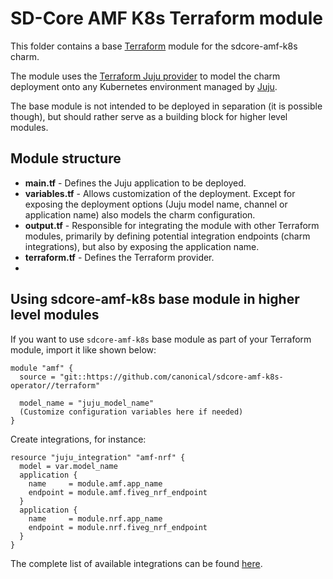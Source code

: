 # SD-Core AMF K8s Terraform module

This folder contains a base [Terraform][Terraform] module for the sdcore-amf-k8s charm.

The module uses the [Terraform Juju provider][Terraform Juju provider] to model the charm
deployment onto any Kubernetes environment managed by [Juju][Juju].

The base module is not intended to be deployed in separation (it is possible though), but should
rather serve as a building block for higher level modules.

## Module structure

- **main.tf** - Defines the Juju application to be deployed.
- **variables.tf** - Allows customization of the deployment. Except for exposing the deployment
  options (Juju model name, channel or application name) also models the charm configuration.
- **output.tf** - Responsible for integrating the module with other Terraform modules, primarily
  by defining potential integration endpoints (charm integrations), but also by exposing
  the application name.
- **terraform.tf** - Defines the Terraform provider.
- 
## Using sdcore-amf-k8s base module in higher level modules

If you want to use `sdcore-amf-k8s` base module as part of your Terraform module, import it
like shown below:

```text
module "amf" {
  source = "git::https://github.com/canonical/sdcore-amf-k8s-operator//terraform"
  
  model_name = "juju_model_name"
  (Customize configuration variables here if needed)
}
```

Create integrations, for instance:

```text
resource "juju_integration" "amf-nrf" {
  model = var.model_name
  application {
    name     = module.amf.app_name
    endpoint = module.amf.fiveg_nrf_endpoint
  }
  application {
    name     = module.nrf.app_name
    endpoint = module.nrf.fiveg_nrf_endpoint
  }
}
```

The complete list of available integrations can be found [here][amf-integrations].

[Terraform]: https://www.terraform.io/
[Terraform Juju provider]: https://registry.terraform.io/providers/juju/juju/latest
[Juju]: https://juju.is
[amf-integrations]: https://charmhub.io/sdcore-amf-k8s/integrations
